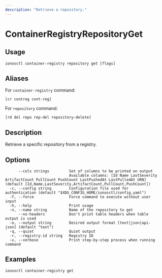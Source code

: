 ```yaml
---
description: "Retrieve a repository."
---
```


# ContainerRegistryRepositoryGet

## Usage

```text
ionosctl container-registry repository get [flags]
```

## Aliases

For `container-registry` command:

```text
[cr contreg cont-reg]
```

For `repository` command:

```text
[rd del repo rep-del repository-delete]
```

## Description

Retrieve a specific repository from a registry.

## Options

```text
      --cols strings         Set of columns to be printed on output 
                             Available columns: [Id Name LastSeverity ArtifactCount PullCount PushCount LastPushedAt LastPulledAt URN] (default [Id,Name,LastSeverity,ArtifactCount,PullCount,PushCount])
  -c, --config string        Configuration file used for authentication (default "$XDG_CONFIG_HOME/ionosctl/config.yaml")
  -f, --force                Force command to execute without user input
  -h, --help                 Print usage
  -n, --name string          Name of the repository to get
      --no-headers           Don't print table headers when table output is used
  -o, --output string        Desired output format [text|json|api-json] (default "text")
  -q, --quiet                Quiet output
  -r, --registry-id string   Registry ID
  -v, --verbose              Print step-by-step process when running command
```

## Examples

```text
ionosctl container-registry get
```

